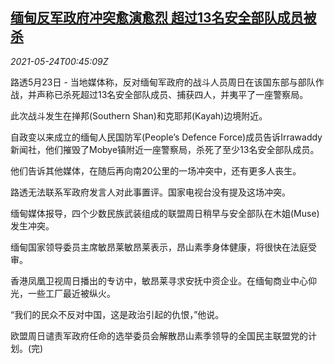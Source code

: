 <!--1621818062000-->
[缅甸反军政府冲突愈演愈烈 超过13名安全部队成员被杀](https://cn.reuters.com/article/myanmar-clashes-0523-sun-idCNKCS2D501B)
------

<div><i>2021-05-24T00:45:09Z</i></div><p>路透5月23日 - 当地媒体称，反对缅甸军政府的战斗人员周日在该国东部与部队作战，并声称已杀死超过13名安全部队成员、捕获四人，并夷平了一座警察局。</p><p>此次战斗发生在掸邦(Southern Shan)和克耶邦(Kayah)边境附近。</p><p>自政变以来成立的缅甸人民国防军(People’s Defence Force)成员告诉Irrawaddy新闻社，他们摧毁了Mobye镇附近一座警察局，杀死了至少13名安全部队成员。</p><p>他们告诉其他媒体，在随后再向南20公里的一场冲突中，还有更多人丧生。</p><p>路透无法联系军政府发言人对此事置评。国家电视台没有提及这场冲突。</p><p>缅甸媒体报导，四个少数民族武装组成的联盟周日稍早与安全部队在木姐(Muse)发生冲突。</p><p>缅甸国家领导委员主席敏昂莱敏昂莱表示，昂山素季身体健康，将很快在法庭受审。</p><p>香港凤凰卫视周日播出的专访中，敏昂莱寻求安抚中资企业。在缅甸商业中心仰光，一些工厂最近被纵火。</p><p>“我们的民众不反对中国，这是政治引起的仇恨，”他说。</p><p>欧盟周日谴责军政府任命的选举委员会解散昂山素季领导的全国民主联盟党的计划。(完)</p>
